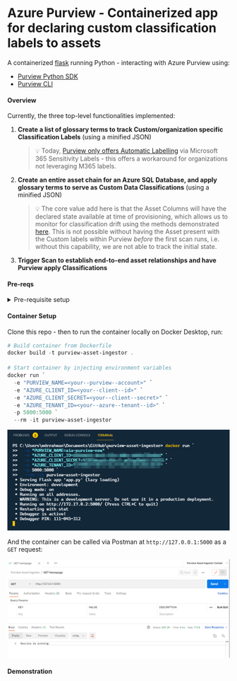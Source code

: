 # Azure Purview - Containerized app for declaring custom classification labels to assets

A containerized [flask](api) running Python - interacting with Azure Purview using:

- [Purview Python SDK](https://github.com/Azure/azure-sdk-for-python/tree/main/sdk/purview)
- [Purview CLI](https://github.com/tayganr/purviewcli)

#### Overview

Currently, the three top-level functionalities implemented:

1. **Create a list of glossary terms to track Custom/organization specific Classification Labels** (using a minified JSON)

   > 💡 Today, [Purview only offers Automatic Labelling](https://docs.microsoft.com/en-us/azure/purview/sensitivity-labels-frequently-asked-questions#can-i-manually-label-an-asset--or-manually-modify-or-remove-a-label-in-azure-purview) via Microsoft 365 Sensitivity Labels - this offers a workaround for organizations not leveraging M365 labels.

2. **Create an entire asset chain for an Azure SQL Database, and apply glossary terms to serve as Custom Data Classifications** (using a minified JSON)

   > 💡 The core value add here is that the Asset Columns will have the declared state available at time of provisioning, which allows us to monitor for classification drift using the methods demonstrated [here](https://www.rakirahman.me/purview-sql-cle-events-with-kafdrop/). This is not possible without having the Asset present with the Custom labels within Purview _before_ the first scan runs, i.e. without this capability, we are not able to track the initial state.

3. **Trigger Scan to establish end-to-end asset relationships and have Purview apply Classifications**

#### Pre-reqs

<details>
  <summary>Pre-requisite setup</summary>
- [Azure SQL DB Data Source](https://docs.microsoft.com/en-us/azure/purview/register-scan-azure-sql-database#register-an-azure-sql-database-data-source) has been registered with Purview (one-time activity)
- A [Scan](https://docs.microsoft.com/en-us/azure/purview/register-scan-azure-sql-database#creating-and-running-a-scan) has been created on the Data Source, but not run (one-time activity):

![Save scan](images\1.png)

Note that this could have been done using an [API call](https://github.com/tayganr/purviewcli#scan) as well if required.

- We start with no Assets in this particular demo, but other assets can exist (assuming no conflict):
  ![No Assets](images\4.png)

- We start with no Glossary Terms in this particular demo, but other Terms can exist (assuming no conflict):
![No GLossary Terms](images\5.png)
</details>

#### Container Setup

Clone this repo - then to run the container locally on Docker Desktop, run:

```powershell
# Build container from Dockerfile
docker build -t purview-asset-ingestor .

# Start container by injecting environment variables
docker run `
  -e "PURVIEW_NAME=<your--purview--account>" `
  -e "AZURE_CLIENT_ID=<your--client--id>" `
  -e "AZURE_CLIENT_SECRET=<your--client--secret>" `
  -e "AZURE_TENANT_ID=<your--azure--tenant--id>" `
  -p 5000:5000 `
  --rm -it purview-asset-ingestor

```

![Run container](images\2.png)

And the container can be called via Postman at `http://127.0.0.1:5000` as a `GET` request:

![Call API](images\3.png)

#### Demonstration
